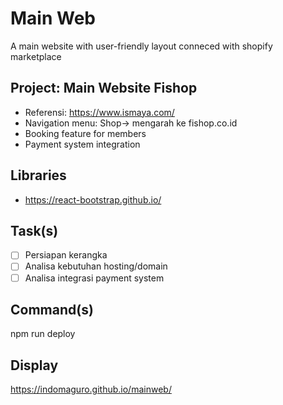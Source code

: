 # Main Web
A main website with user-friendly layout conneced with shopify marketplace

## Project: Main Website Fishop
- Referensi: https://www.ismaya.com/
- Navigation menu: Shop-> mengarah ke fishop.co.id
- Booking feature for members
- Payment system integration

## Libraries
- https://react-bootstrap.github.io/

## Task(s)
- [ ] Persiapan kerangka
- [ ] Analisa kebutuhan hosting/domain
- [ ] Analisa integrasi payment system

## Command(s)
npm run deploy

## Display
https://indomaguro.github.io/mainweb/